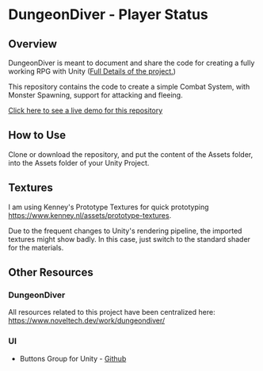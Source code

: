 # DungeonDiver - Player Status

## Overview 
DungeonDiver is meant to document and share the code for creating a fully working RPG with Unity ([Full Details of the project.](https://www.noveltech.dev/dungeondiver_making-game-unity/))

This repository contains the code to create a simple Combat System, with Monster Spawning, support for attacking and fleeing. <!--A complete write up for this part of the project is available at [this link.](https://www.noveltech.dev/dungeondiver_creating-walls/)-->

[Click here to see a live demo for this repository](https://wally869.github.io/DungeonDiver-5-Fighting/)


## How to Use

Clone or download the repository, and put the content of the Assets folder, into the Assets folder of your Unity Project.  

<!--Then read [this short article](https://www.noveltech.dev/dungeondiver_creating-walls/) to learn how to use it. -->

## Textures

I am using Kenney's Prototype Textures for quick prototyping https://www.kenney.nl/assets/prototype-textures.

Due to the frequent changes to Unity's rendering pipeline, the imported textures might show badly. In this case, just switch to the standard shader for the materials.

## Other Resources

### DungeonDiver
All resources related to this project have been centralized here: https://www.noveltech.dev/work/dungeondiver/

### UI
- Buttons Group for Unity - [Github](https://github.com/Wally869/Buttons-Group-Unity)
<!--[Article](placeholder) -->

